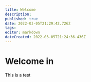 ```yaml
---
title: Welcome
description: 
published: true
date: 2022-03-05T21:29:42.726Z
tags: 
editor: markdown
dateCreated: 2022-03-05T21:24:36.436Z
---
```


# Welcome in
This is a test